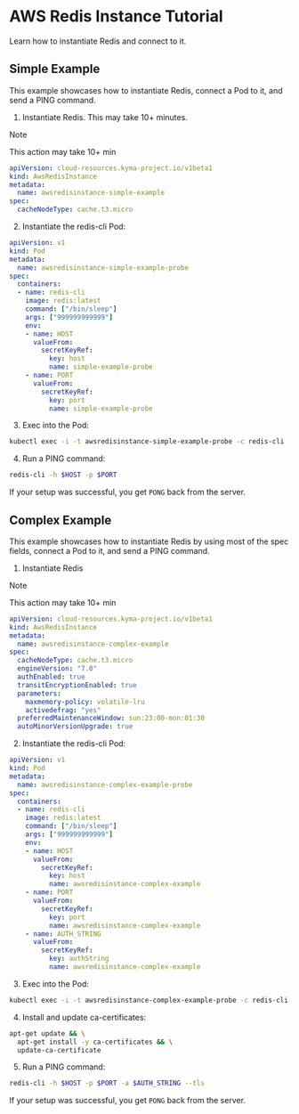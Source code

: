 # AWS Redis Instance Tutorial
Learn how to instantiate Redis and connect to it.
## Simple Example

This example showcases how to instantiate Redis, connect a Pod to it, and send a PING command.

1. Instantiate Redis. This may take 10+ minutes.

> [!NOTE]
> This action may take 10+ min

```yaml
apiVersion: cloud-resources.kyma-project.io/v1beta1
kind: AwsRedisInstance
metadata:
  name: awsredisinstance-simple-example
spec:
  cacheNodeType: cache.t3.micro
```

2. Instantiate the redis-cli Pod:

```yaml
apiVersion: v1
kind: Pod
metadata:
  name: awsredisinstance-simple-example-probe
spec:
  containers:
  - name: redis-cli
    image: redis:latest
    command: ["/bin/sleep"]
    args: ["999999999999"]
    env:
    - name: HOST
      valueFrom:
        secretKeyRef:
          key: host
          name: simple-example-probe
    - name: PORT
      valueFrom:
        secretKeyRef:
          key: port
          name: simple-example-probe
```

3. Exec into the Pod:

```bash
kubectl exec -i -t awsredisinstance-simple-example-probe -c redis-cli -- sh -c "clear; (bash || ash || sh)"
```

4. Run a PING command:

```bash
redis-cli -h $HOST -p $PORT
```
If your setup was successful, you get `PONG` back from the server.

## Complex Example

This example showcases how to instantiate Redis by using most of the spec fields, connect a Pod to it, and send a PING command.

1. Instantiate Redis

> [!NOTE]
> This action may take 10+ min
```yaml
apiVersion: cloud-resources.kyma-project.io/v1beta1
kind: AwsRedisInstance
metadata:
  name: awsredisinstance-complex-example
spec:
  cacheNodeType: cache.t3.micro
  engineVersion: "7.0"
  authEnabled: true
  transitEncryptionEnabled: true
  parameters:
    maxmemory-policy: volatile-lru
    activedefrag: "yes"
  preferredMaintenanceWindow: sun:23:00-mon:01:30
  autoMinorVersionUpgrade: true
```

2. Instantiate the redis-cli Pod:

```yaml
apiVersion: v1
kind: Pod
metadata:
  name: awsredisinstance-complex-example-probe
spec:
  containers:
  - name: redis-cli
    image: redis:latest
    command: ["/bin/sleep"]
    args: ["999999999999"]
    env:
    - name: HOST
      valueFrom:
        secretKeyRef:
          key: host
          name: awsredisinstance-complex-example
    - name: PORT
      valueFrom:
        secretKeyRef:
          key: port
          name: awsredisinstance-complex-example
    - name: AUTH_STRING
      valueFrom:
        secretKeyRef:
          key: authString
          name: awsredisinstance-complex-example
```

3. Exec into the Pod:

```bash
kubectl exec -i -t awsredisinstance-complex-example-probe -c redis-cli -- sh -c "clear; (bash || ash || sh)"
```

4. Install and update ca-certificates:

```bash
apt-get update && \
  apt-get install -y ca-certificates && \
  update-ca-certificate
```

5. Run a PING command:

```bash
redis-cli -h $HOST -p $PORT -a $AUTH_STRING --tls
```
If your setup was successful, you get `PONG` back from the server.
